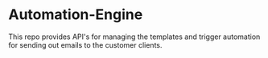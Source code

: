 # Automation-Engine

This repo provides API's for managing the templates and trigger automation for sending out emails to the customer clients.

